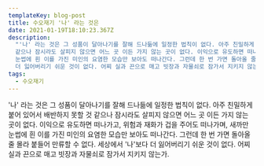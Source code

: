 ```yaml
---
templateKey: blog-post
title: 수오재기 '나' 라는 것은
date: 2021-01-19T18:10:23.367Z
description:
  "'나' 라는 것은 그 성품이 달아나기를 잘해 드나듦에 일정한 법칙이 없다. 아주 친밀하게 붙어 있어서 배반하지 못할 것
  같으나 잠시라도 살피지 않으면 어느 곳 이든 가지 않는 곳이 없다. 이익으로 유도하면 떠나가고, 위험과 재화가 겁을 주어도 떠나가며, 새까만
  눈썹에 흰 이를 가진 미인의 요염한 모습만 보아도 떠나간다. 그런데 한 번 가면 돌아올 줄 몰라 붙들어 만류할 수 없다. 세상에서 '나'보다
  더 잃어버리기 쉬운 것이 없다. 어찌 실과 끈으로 매고 빗장과 자물쇠로 잠가서 지키지 않는가."
tags:
  - 수오재기
---
```


'나' 라는 것은 그 성품이 달아나기를 잘해 드나듦에 일정한 법칙이 없다. 아주 친밀하게 붙어 있어서 배반하지 못할 것 같으나 잠시라도 살피지 않으면 어느 곳 이든 가지 않는 곳이 없다. 이익으로 유도하면 떠나가고, 위험과 재화가 겁을 주어도 떠나가며, 새까만 눈썹에 흰 이를 가진 미인의 요염한 모습만 보아도 떠나간다. 그런데 한 번 가면 돌아올 줄 몰라 붙들어 만류할 수 없다. 세상에서 '나'보다 더 잃어버리기 쉬운 것이 없다. 어찌 실과 끈으로 매고 빗장과 자물쇠로 잠가서 지키지 않는가.
